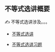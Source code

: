 ## 不等式选讲概要<!-- {docsify-ignore} -->

:writing_hand: 不等式选讲涉及。。。


* <a  href=" https://www.cnblogs.com/wanghai0666/p/9101021.html "  target="_blank" >不等式选讲</a> 

* <a  href=" https://www.cnblogs.com/wanghai0666/p/7119376.html "  target="_blank" >不等式选讲习题</a>  
